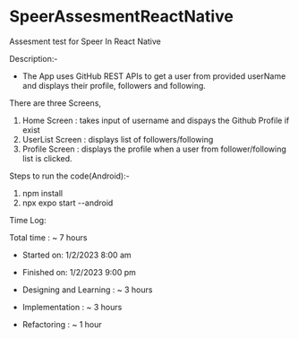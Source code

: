 # SpeerAssesmentReactNative
Assesment test for Speer In React Native

Description:-
- The App uses GitHub REST APIs to get a user from provided userName and displays their profile, followers and following. 

There are three Screens,
1) Home Screen : takes input of username and dispays the Github Profile if exist
2) UserList Screen : displays list of followers/following
3) Profile Screen : displays the profile when a user from follower/following list is clicked.

Steps to run the code(Android):-
1) npm install
2) npx expo start --android

Time Log:

Total time : ~ 7 hours
- Started on: 1/2/2023 8:00 am
- Finished on: 1/2/2023 9:00 pm

- Designing and Learning : ~ 3 hours
- Implementation : ~ 3 hours
- Refactoring : ~ 1 hour


